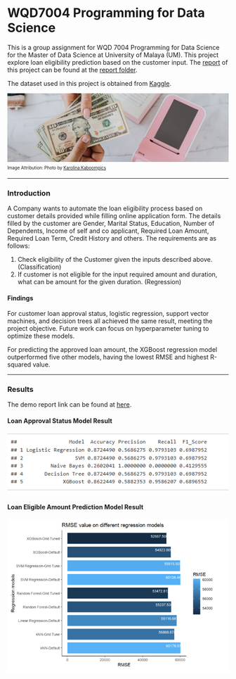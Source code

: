 # WQD7004 Programming for Data Science

This is a group assignment for WQD 7004 Programming for Data Science for the Master of Data Science at University of Malaya (UM). This project explore loan eligibility prediction based on the customer input. The [report](report/Group%20Project%20Report.pdf) of this project can be found at the [report folder](report/). 

The dataset used in this project is obtained from [Kaggle](https://www.kaggle.com/datasets/yashpaloswal/loan-prediction-with-3-problem-statement).

![Cover Image](img/loan-cover.jpg "Cover Image")
<sup><sub>Image Attribution: Photo by [Karolina Kaboompics](https://www.pexels.com/photo/hands-holding-dollars-4968639/)</sub></sup>


---

### Introduction

A Company wants to automate the loan eligibility process based on customer details provided while filling online application form. The details filled by the customer are Gender, Marital Status, Education, Number of Dependents, Income of self and co applicant, Required Loan Amount, Required Loan Term, Credit History and others. The requirements are as follows:

1. Check eligibility of the Customer given the inputs described above. (Classification)
2. If customer is not eligible for the input required amount and duration, what can be amount for the given duration. (Regression)

#### Findings
For customer loan approval status, logistic regression, support vector machines, and decision trees all achieved the same result, meeting the project objective. Future work can focus on hyperparameter tuning to optimize these models. 

For predicting the approved loan amount, the XGBoost regression model outperformed five other models, having the lowest RMSE and highest R-squared value.

---

### Results

The demo report link can be found at [here](https://samueltan3972.github.io/backup/WQD7004-ProgrammingInDataScience.html).

#### Loan Approval Status Model Result
![Loan Approval Status Result](img/loan_approval_status_result.png "Loan Approval Status Result")

#### Loan Eligible Amount Prediction Model Result
![Loan Eligible Amount](img/loan_amount_predict_result.png "Loan Eligible Amount")